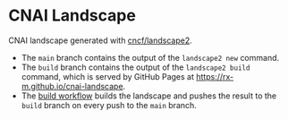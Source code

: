 # CNAI Landscape

CNAI landscape generated with [cncf/landscape2](https://github.com/cncf/landscape2).

- The `main` branch contains the output of the `landscape2 new` command.
- The `build` branch contains the output of the `landscape2 build` command, which is served by GitHub Pages at <https://rx-m.github.io/cnai-landscape>.
- The [build workflow](https://github.com/rx-m/cnai-landscape/blob/main/.github/workflows/build.yml) builds the landscape and pushes the result to the `build` branch on every push to the `main` branch.
